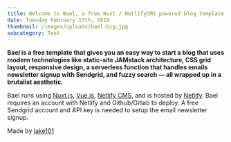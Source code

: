 ```yaml
---
title: Welcome to Bael, a free Nuxt / NetlifyCMS powered blog template
date: Tuesday February 13th, 2018
thumbnail: /images/uploads/bael-big.jpg
subcategory: Test
---
```

**Bael is a free template that gives you an easy way to start a blog that uses modern technologies like static-site JAMstack architecture, CSS grid layout, responsive design, a serverless function that handles emails newsletter signup with Sendgrid, and fuzzy search — all wrapped up in a brutalist aesthetic.**

Bael runs using [Nuxt.js](https://nuxtjs.org), [Vue.js](https://vuejs.org), [Netlify CMS](https://netlifycms.org), and is hosted by [Netlify](https://netlify.com). Bael requires an account with Netlify and Github/Gitlab to deploy. A free Sendgrid account and API key is needed to setup the email newsletter signup.

Made by [jake101](https://jake101.com)

